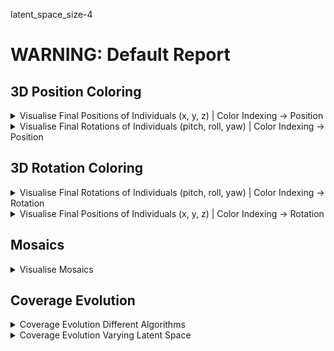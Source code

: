 latent_space_size-4

# WARNING: Default Report

## 3D Position Coloring

<details>
<summary> Visualise Final Positions of Individuals (x, y, z) | Color Indexing -> Position </summary>

[3D-archive-gt](/UPLOAD/results/aurora_graphic_environment-hexa_walls_algorithm-aurora_latent_space_size-4_use_colors/gt-pos_color-pos_gen_*.html)
</details>

<details>
<summary> Visualise Final Rotations of Individuals (pitch, roll, yaw) | Color Indexing -> Position </summary>

[3D-archive-gt](/UPLOAD/results/aurora_graphic_environment-hexa_walls_algorithm-aurora_latent_space_size-4_use_colors/gt-rot_color-pos_gen_*.html)
</details>

## 3D Rotation Coloring

<details>
<summary> Visualise Final Rotations of Individuals (pitch, roll, yaw) | Color Indexing -> Rotation </summary>

[3D-archive-gt](/UPLOAD/results/aurora_graphic_environment-hexa_walls_algorithm-aurora_latent_space_size-4_use_colors/gt-rot_color-rot_gen_*.html)
</details>

<details>
<summary> Visualise Final Positions of Individuals (x, y, z) | Color Indexing -> Rotation </summary>

[3D-archive-gt](/UPLOAD/results/aurora_graphic_environment-hexa_walls_algorithm-aurora_latent_space_size-4_use_colors/gt-pos_color-rot_gen_*.html)
</details>

## Mosaics

<details><summary> Visualise Mosaics </summary>![Mosaic](/UPLOAD/results/aurora_graphic_environment-hexa_walls_algorithm-aurora_latent_space_size-4_use_colors/mosaic_gen_*.png)</details>

## Coverage Evolution

<details>
<summary> Coverage Evolution Different Algorithms </summary>

### Position Coverage
![Coverage Position](/UPLOAD/results/variants/coverage_pos.png)

### Orientation Coverage
![Coverage Position](/UPLOAD/results/variants/coverage_rot.png)

### Ground-Truth Coverage
![Coverage Position](/UPLOAD/results/variants/coverage_gt.png)
</details>

<details>
<summary> Coverage Evolution Varying Latent Space </summary>

### Position Coverage
![Coverage Position](/UPLOAD/results/latent_space/coverage_pos.png)

### Orientation Coverage
![Coverage Position](/UPLOAD/results/latent_space/coverage_rot.png)

### Ground-Truth Coverage
![Coverage Position](/UPLOAD/results/latent_space/coverage_gt.png)
</details>
